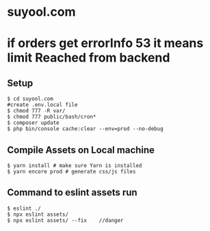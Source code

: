 # suyool.com

# if orders get errorInfo 53 it means limit Reached from backend

## Setup
```
$ cd suyool.com
#create .env.local file
$ chmod 777 -R var/
$ chmod 777 public/bash/cron*
$ composer update
$ php bin/console cache:clear --env=prod --no-debug
```

## Compile Assets on Local machine
```
$ yarn install # make sure Yarn is installed
$ yarn encore prod # generate css/js files
```

## Command to eslint assets run
```
$ eslint ./
$ npx eslint assets/
$ npx eslint assets/ --fix    //danger
```
